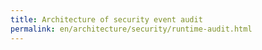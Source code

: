 ```yaml
---
title: Architecture of security event audit
permalink: en/architecture/security/runtime-audit.html
---
```

